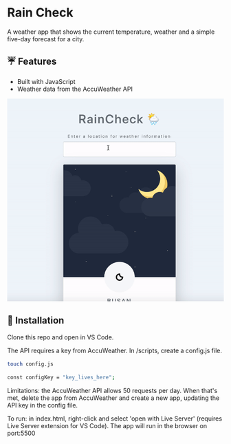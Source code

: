 # Rain Check

A weather app that shows the current temperature, weather and a simple five-day forecast for a city.

## :umbrella: Features

- Built with JavaScript
- Weather data from the AccuWeather API

<img src="img/raincheck.gif" width="550" >

## :wrench: Installation

Clone this repo and open in VS Code.

The API requires a key from AccuWeather. In /scripts, create a config.js file.

```bash
touch config.js
```

```bash
const configKey = "key_lives_here";
```

Limitations: the AccuWeather API allows 50 requests per day. When that's met, delete the app from AccuWeather and create a new app, updating the API key in the config file.

To run: in index.html, right-click and select 'open with Live Server' (requires Live Server extension for VS Code). The app will run in the browser on port:5500
